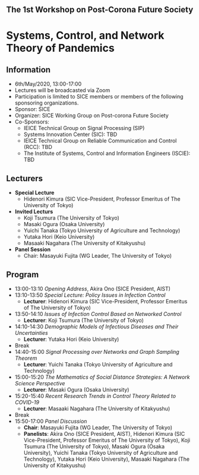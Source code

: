 ## The 1st Workshop on Post-Corona Future Society
# Systems, Control, and Network Theory of Pandemics

## Information
- 6th/May/2020, 13:00-17:00
- Lectures will be broadcasted via Zoom
- Participation is limited to SICE members or members of the following sponsoring organizations.
- Sponsor: SICE
- Organizer: SICE Working Group on Post-corona Future Society
- Co-Sponsors:
  - IEICE Technical Group on Signal Processing (SIP)
  - Systems Innovation Center (SIC): TBD
  - IEICE Technical Group on Reliable Communication and Control (RCC): TBD
  - The Institute of Systems, Control and Information Engineers (ISCIE): TBD

## Lecturers
- **Special Lecture**
  - Hidenori Kimura (SIC Vice-President, Professor Emeritus of The University of Tokyo)
- **Invited Lecturs**
  - Koji Tsumura (The University of Tokyo)
  - Masaki Ogura (Osaka University)
  - Yuichi Tanaka (Tokyo University of Agriculture and Technology)
  - Yutaka Hori (Keio University)
  - Masaaki Nagahara (The University of Kitakyushu)
- **Panel Session**
  - Chair: Masayuki Fujita (WG Leader, The University of Tokyo)

## Program
- 13:00-13:10 *Opening Address*, Akira Ono (SICE President, AIST)
- 13:10-13:50 *Special Lecture: Policy Issues in Infection Control*
  - **Lecturer**: Hidenori Kimura (SIC Vice-President, Professor Emeritus of The University of Tokyo)
- 13:50-14:10 *Issues of Infection Control Based on Networked Control*
  - **Lecturer**: Koji Tsumura (The University of Tokyo)
- 14:10-14:30 *Demographic Models of Infectious Diseases and Their Uncertainties*
  - **Lecturer**: Yutaka Hori (Keio University)
- Break  
- 14:40-15:00 *Signal Processing over Networks and Graph Sampling Theorem*
  - **Lecturer**: Yuichi Tanaka (Tokyo University of Agriculture and Technology)
- 15:00-15:20 *The Mathematics of Social Distance Strategies: A Network Science Perspective*
  - **Lecturer**: Masaki Ogura (Osaka University)
- 15:20-15:40 *Recent Research Trends in Control Theory Related to COVID-19*
  - **Lecturer**: Masaaki Nagahara (The University of Kitakyushu)
- Break
- 15:50-17:00 *Panel Discussion*
    - **Chair**: Masayuki Fujita (WG Leader, The University of Tokyo)
    - **Panelists**: Akira Ono (SICE President, AIST), Hidenori Kimura (SIC Vice-President, Professor Emeritus of The University of Tokyo), Koji Tsumura (The University of Tokyo), Masaki Ogura (Osaka University), Yuichi Tanaka (Tokyo University of Agriculture and Technology), Yutaka Hori (Keio University), Masaaki Nagahara (The University of Kitakyushu)
